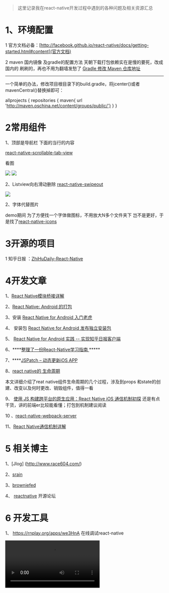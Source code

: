 > 这里记录我在react-native开发过程中遇到的各种问题及相关资源汇总

 
# 1、环境配置

1   官方文档必备：[http://facebook.github.io/react-native/docs/getting-started.html#content](官方文档)


2   maven 国内镜像 及gradle的配置方法
  天朝下载打包依赖实在是慢的要死，改成国内的 刷刷的，再也不用为翻墙发愁了
  [Gradle 修改 Maven 仓库地址](http://www.yrom.net/blog/2015/02/07/change-gradle-maven-repo-url/)
  
----------
  一个简单的办法，修改项目根目录下的build.gradle，将jcenter()或者mavenCentral()替换掉即可：

  allprojects {
      repositories {
          maven{ url 'http://maven.oschina.net/content/groups/public/'}
      }
  }
  
# 2常用组件 

1、顶部是导航栏 下面的当行的内容  

[react-native-scrollable-tab-view](https://github.com/brentvatne/react-native-scrollable-tab-view)


看图

![](https://raw.githubusercontent.com/brentvatne/react-native-scrollable-tab-view/master/demo.gif)
![](https://raw.githubusercontent.com/brentvatne/react-native-scrollable-tab-view/master/demo-fb.gif)

2、Listview向右滑动删除 
[react-native-swipeout](https://github.com/dancormier/react-native-swipeout)

![](https://camo.githubusercontent.com/b48b5dfb4a8ca88cb1408a9a0ff5aecd8f92ff4b/687474703a2f2f692e696d6775722e636f6d2f6f43514c4e46432e676966)

2、字体代替图片

demo期间 为了方便找一个字体做图标，不用放大N多个文件夹下 岂不是更好，于是找了[react-native-icons](https://github.com/corymsmith/react-native-icons)


# 3开源的项目

1 知乎日报 ：[ZhiHuDaily-React-Native](https://github.com/race604/ZhiHuDaily-React-Native)




# 4开发文章

1、[React Native模块桥接详解](http://www.dobest.me/post/react-native-bridge/)

2、[React Native: Android 的打包](http://www.liaohuqiu.net/cn/posts/react-native-android-package/)

3、安装 [React Native for Android 入门老虎](http://www.race604.com/react-native-for-android-start/)

4、 安装包  [React Native for Android 发布独立安装包](http://www.race604.com/rn-android-standalone-apk/)

5、 [React Native for Android 实践 -- 实现知乎日报客户端](http://www.race604.com/react-native-android-practice/)

6、****[整理了一份React-Native学习指南 ](http://www.w3ctech.com/topic/909)*****

7、****[JSPatch – 动态更新iOS APP](http://blog.cnbang.net/works/2767/)

8、[react native的 生命周期](http://www.race604.com/react-native-component-lifecycle/)
 
 本文详细介绍了reat native组件生命周期的几个过程，涉及到props 和state的创建、改变以及何时更改、销毁组件，值得一看
 
9、 [使用 JS 构建跨平台的原生应用：React Native iOS 通信机制初探](http://taobaofed.org/blog/2015/12/30/the-communication-scheme-of-react-native-in-ios/)
   还是有点干货，讲的前端er比较能看懂；打包到机制建议阅读
   
10 、[react-native-webpack-server](https://github.com/mjohnston/react-native-webpack-server)

11、[React Native通信机制详解](http://blog.cnbang.net/tech/2698/)


# 5 相关博主 

1、[Jlog] (http://www.race604.com/)

2、[srain](http://www.liaohuqiu.net/)

3、[browniefed](http://browniefed.com/)

4、 [reactnative](http://www.reactnative.com/)  开源论坛

# 6 开发工具

1、 https://rnplay.org/apps/we3HnA  在线调试react-native

 
![手术室](https://raw.githubusercontent.com/changfuguo/doukanmv/master/temp/hot.webm)
